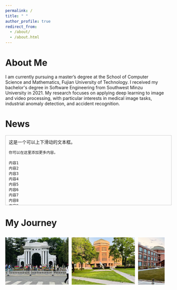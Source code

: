 ```yaml
---
permalink: /
title: " "
author_profile: true
redirect_from: 
  - /about/
  - /about.html
---
```


About Me
=
I am currently pursuing a master’s degree at the School of Computer Science and Mathematics, Fujian University of Technology. I received my bachelor's degree in Software Engineering from Southwest Minzu University in 2021. My research focuses on applying deep learning to image and video processing, with particular interests in medical image tasks, industrial anomaly detection, and accident recognition.

News
=
<div style="height: 200px; width: 100%; overflow-y: scroll; border: 1px solid #ccc; padding: 10px;">
    这是一个可以上下滑动的文本框。

    你可以在这里添加更多内容。

    内容1
    内容2
    内容3
    内容4
    内容5
    内容6
    内容7
    内容8
    内容9
    内容10
</div>

My Journey
=
<style>
  .carousel-container {
    display: flex;
    overflow-x: auto;
    scroll-snap-type: x mandatory;
    gap: 10px; /* 图片之间的间隔 */
    padding: 10px; /* 外边距 */
    scrollbar-width: thin; /* Firefox 自定义滚动条宽度 */
    scrollbar-color: rgba(136, 136, 136, 0.5) rgba(221, 221, 221, 0.5); /* Firefox 自定义滚动条颜色 */
  }

  .carousel-container img {
    flex: 0 0 auto;
    width: 200px; /* 图片宽度 */
    height: 150px; /* 图片高度 */
    object-fit: cover; /* 保持图片比例 */
    scroll-snap-align: start;
  }

  /* Chrome, Safari 和 Opera */
  .carousel-container::-webkit-scrollbar {
    width: 8px; /* 滚动条宽度 */
  }

  .carousel-container::-webkit-scrollbar-track {
    background: rgba(221, 221, 221, 0.5); /* 滚动条背景透明度 */
  }

  .carousel-container::-webkit-scrollbar-thumb {
    background: rgba(136, 136, 136, 0.5); /* 滚动条颜色透明度 */
    border-radius: 4px; /* 滚动条圆角 */
  }

  .carousel-container::-webkit-scrollbar-thumb:hover {
    background: rgba(85, 85, 85, 0.5); /* 滚动条悬停颜色透明度 */
  }
</style>

<div class="carousel-container">
  <img src="images/pic1.jpg" alt="Photo 1" />
  <img src="images/pic2.jpg" alt="Photo 2" />
  <img src="images/pic3.jpg" alt="Photo 3" />
  <img src="images/pic4.jpg" alt="Photo 4" />
  <img src="images/pic5.jpg" alt="Photo 5" />
  <img src="images/pic6.jpg" alt="Photo 6" />
  <img src="images/pic7.jpg" alt="Photo 7" />
  <img src="images/pic8.jpg" alt="Photo 8" />
  <img src="images/pic9.jpg" alt="Photo 9" />
  <img src="images/pic10.jpg" alt="Photo 10" />
  <img src="images/pic11.jpg" alt="Photo 11" />
</div>
